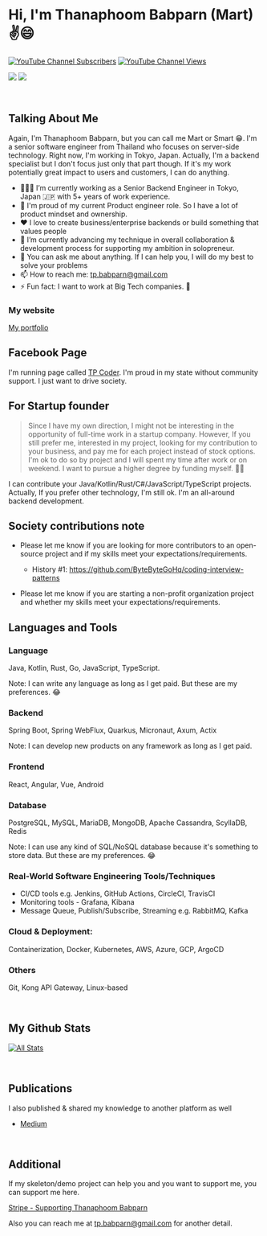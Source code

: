 # Hi, I'm Thanaphoom Babparn (Mart) ✌😄

[![YouTube Channel Subscribers](https://img.shields.io/youtube/channel/subscribers/UC5JMHvrfKREtQoDi_AQO_Hg?label=People%20subscribed%20to%20my%20channel&style=social)](https://www.youtube.com/channel/UC5JMHvrfKREtQoDi_AQO_Hg?sub_confirmation=1) 
[![YouTube Channel Views](https://img.shields.io/youtube/channel/views/UC5JMHvrfKREtQoDi_AQO_Hg?label=Total%20views%20on%20my%20channel&style=social)](https://www.youtube.com/channel/UC5JMHvrfKREtQoDi_AQO_Hg?sub_confirmation=1)

[![](https://img.shields.io/badge/linkedin-%230077B5.svg?style=for-the-badge&logo=linkedin)](https://www.linkedin.com/in/thanaphoom-babparn/)
[![](https://img.shields.io/badge/Medium-12100E?style=for-the-badge&logo=medium&logoColor=white)](https://medium.com/@tpbabparn)

<br />

## Talking About Me

Again, I'm Thanaphoom Babparn, but you can call me Mart or Smart 😁. I'm a senior software engineer from Thailand who focuses on server-side technology. Right now, I'm working in Tokyo, Japan. 
Actually, I'm a backend specialist but I don't focus just only that part though. If it's my work potentially great impact to users and customers, I can do anything.

- 👨🏽‍💻 I’m currently working as a Senior Backend Engineer in Tokyo, Japan 🇯🇵 with 5+ years of work experience.
- 💭 I'm proud of my current Product engineer role. So I have a lot of product mindset and ownership.
- ❤ I love to create business/enterprise backends or build something that values people
- 🌱 I’m currently advancing my technique in overall collaboration & development process for supporting my ambition in solopreneur.
- 💬 You can ask me about anything. If I can help you, I will do my best to solve your problems
- 📫 How to reach me: tp.babparn@gmail.com
- ⚡ Fun fact: I want to work at Big Tech companies. 🥺

### My website

[My portfolio](https://portfolio.tpcoder.dev/)

## Facebook Page

I'm running page called [TP Coder](https://www.facebook.com/tpcoder). I'm proud in my state without community support. I just want to drive society.

## For Startup founder

> Since I have my own direction, I might not be interesting in the opportunity of full-time work in a startup company.
However, If you still prefer me, interested in my project, looking for my contribution to your business, and pay me for each project instead of stock options.
I'm ok to do so by project and I will spent my time after work or on weekend. I want to pursue a higher degree by funding myself. 🙇‍♂️

I can contribute your Java/Kotlin/Rust/C#/JavaScript/TypeScript projects. Actually, If you prefer other technology, I'm still ok. I'm an all-around backend development.

## Society contributions note

* Please let me know if you are looking for more contributors to an open-source project and if my skills meet your expectations/requirements.

  * History #1: https://github.com/ByteByteGoHq/coding-interview-patterns

* Please let me know if you are starting a non-profit organization project and whether my skills meet your expectations/requirements.

## Languages and Tools

### Language

Java, Kotlin, Rust, Go, JavaScript, TypeScript.

Note: I can write any language as long as I get paid. But these are my preferences. 😂

### Backend

Spring Boot, Spring WebFlux, Quarkus, Micronaut, Axum, Actix

Note: I can develop new products on any framework as long as I get paid.

### Frontend

React, Angular, Vue, Android

### Database

PostgreSQL, MySQL, MariaDB, MongoDB, Apache Cassandra, ScyllaDB, Redis

Note: I can use any kind of SQL/NoSQL database because it's something to store data. But these are my preferences. 😂

### Real-World Software Engineering Tools/Techniques

* CI/CD tools e.g. Jenkins, GitHub Actions, CircleCI, TravisCI
* Monitoring tools - Grafana, Kibana
* Message Queue, Publish/Subscribe, Streaming e.g. RabbitMQ, Kafka

### Cloud & Deployment:

Containerization, Docker, Kubernetes, AWS, Azure, GCP, ArgoCD

### Others

Git, Kong API Gateway, Linux-based

<br />

## My Github Stats

[![All Stats](https://github-readme-stats.vercel.app/api?username=marttp&rank_icon=github&theme=chartreuse-dark)](https://github.com/marttp)

<br />

## Publications

I also published & shared my knowledge to another platform as well

- [Medium](https://medium.com/@tpbabparn)

<br />

## Additional

If my skeleton/demo project can help you and you want to support me, you can support me here.

[Stripe - Supporting Thanaphoom Babparn](https://buy.stripe.com/fZedRR6HSfxk73acMM)


Also you can reach me at tp.babparn@gmail.com for another detail.

